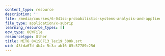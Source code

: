 ```yaml
---
content_type: resource
description: ''
file: /media/courses/6-041sc-probabilistic-systems-analysis-and-applied-probability-fall-2013/43fda67d4b4c5c3aab1605c57789c25d_MIT6_041SCF13_lec19_300k.vtt
file_type: application/x-subrip
learning_resource_types: []
ocw_type: OCWFile
resourcetype: Other
title: MIT6_041SCF13_lec19_300k.srt
uid: 43fda67d-4b4c-5c3a-ab16-05c57789c25d
---
```

